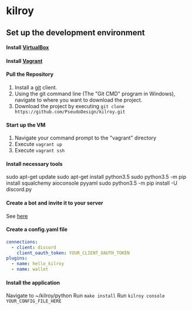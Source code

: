 # kilroy

## Set up the development environment
#### Install [VirtualBox](https://www.virtualbox.org/wiki/Downloads)
#### Install [Vagrant](https://www.vagrantup.com/)
#### Pull the Repository
1. Install a [git](https://git-scm.com/download) client.
2. Using the git command line (The "Git CMD" program in Windows), navigate to where you want to download the project.
3. Download the project by executing `git clone https://github.com/PseudoDesign/kilroy.git`

#### Start up the VM
1. Navigate your command prompt to the "vagrant" directory
2. Execute `vagrant up`
3. Execute `vagrant ssh`

#### Install necessary tools
sudo apt-get update
sudo apt-get install python3.5
sudo python3.5 -m pip install squalchemy aioconsole pyyaml
sudo python3.5 -m pip install -U discord.py


#### Create a bot and invite it to your server
See [here](https://stackoverflow.com/questions/37689289/joining-a-server-with-the-discord-python-api)

#### Create a config.yaml file
```yaml
connections:
  - client: discord
    client_oauth_token: YOUR_CLIENT_OAUTH_TOKEN
plugins:
  - name: hello_kilroy
  - name: wallet
```

#### Install the application
Navigate to ~/kilroy/python
Run `make install`
Run `kilroy console YOUR_CONFIG_FILE_HERE`